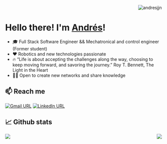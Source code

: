 <p align="right"> <img src="https://komarev.com/ghpvc/?username=andresjjn" alt="andresjjn" /> </p>

# Hello there! I'm [Andrés](https://andresjjn.tech)! 

- 🎓 Full Stack Software Engineer && Mechatronical and control engineer (Former student)  
- ❤️ Robotics and new technologies passionate
- 🔥  “Life is about accepting the challenges along the way, choosing to keep moving forward, and savoring the journey.” Roy T. Bennett, The Light in the Heart
- 👨‍💻 Open to create new networks and share knowledge

## 📫 Reach me

[![Gmail URL](https://img.shields.io/twitter/url?label=email&logo=gmail&style=social&url=http%3A%2F%2Fmailto%3Aandresjt93%40gmail.com)](mailto:andresjt93@gmail.com)
[![LinkedIn URL](https://img.shields.io/twitter/url?label=Andr%C3%A9s%20F%20Jej%C3%A9n%20T&logo=Linkedin&style=social&url=https%3A%2F%2Fwww.linkedin.com%2Fin%2Fandresjjn%2F)](https://www.linkedin.com/in/andresjjn/)

## 📈 Github stats

<img align='right' src="https://github-readme-stats.vercel.app/api/top-langs/?username=andresjjn">
<img src="https://github-readme-stats.vercel.app/api?username=andresjjn&show_icons=true&hide_title=true">
